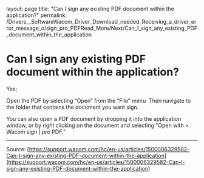 layout: page
title: "Can I sign any existing PDF document within the application?"
permalink: /Drivers__SoftwareWacom_Driver_Download_needed_Receiving_a_driver_error_message_o/sign_pro_PDFRead_More/Next/Can_I_sign_any_existing_PDF_document_within_the_application

# Can I sign any existing PDF document within the application?

Yes;

Open the PDF by selecting “Open” from the “File” menu 
Then navigate to the folder that contains the document you want sign.



You can also open a PDF document by dropping it into the application window, or by right clicking on the document and selecting "Open with > Wacom sign | pro PDF.”

---
Source: [https://support.wacom.com/hc/en-us/articles/1500006329582-Can-I-sign-any-existing-PDF-document-within-the-application](https://support.wacom.com/hc/en-us/articles/1500006329582-Can-I-sign-any-existing-PDF-document-within-the-application)
